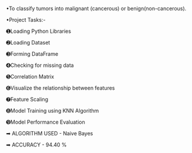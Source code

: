 •To classify tumors into malignant (cancerous) or benign(non-cancerous).

•Project Tasks:-

➊Loading Python Libraries

➋Loading Dataset

➌Forming DataFrame

➍Checking for missing data

➎Correlation Matrix

➏Visualize the relationship between features

➐Feature Scaling

➑Model Training using KNN Algorithm

➒Model Performance Evaluation


➡ ALGORITHM USED - Naive Bayes

➡ ACCURACY - 94.40 %
